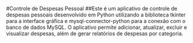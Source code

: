 #Controle de Despesas Pessoal
 ##Este é um aplicativo de controle de despesas pessoais desenvolvido em Python utilizando a biblioteca tkinter para a interface gráfica e mysql-connector-python para a conexão com o banco de dados MySQL. O aplicativo permite adicionar, atualizar, excluir e visualizar despesas, além de gerar relatórios de despesas por categoria.
